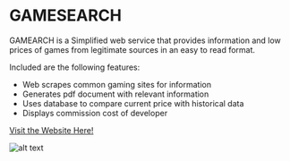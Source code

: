 # GAMESEARCH
GAMEARCH is a Simplified web service that provides information and low prices of games from legitimate sources in an easy to read format.

Included are the following features:
* Web scrapes common gaming sites for information
* Generates pdf document with relevant information
* Uses database to compare current price with historical data
* Displays commission cost of developer

[Visit the Website Here!](http://teamgardensnakes.com/)

![alt text](https://github.com/Gardensnakes/CS4800/tree/master/static/img/GAMESEARCH.png?raw=true)
